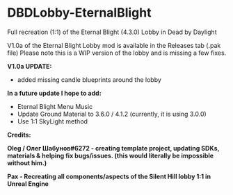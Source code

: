 # DBDLobby-EternalBlight
Full recreation (1:1) of the Eternal Blight (4.3.0) Lobby in Dead by Daylight

V1.0a of the Eternal Blight Lobby mod is available in the Releases tab (.pak file)
Please note this is a WIP version of the lobby and is missing a few fixes.

**V1.0a UPDATE:**

- added missing candle blueprints around the lobby

**In a future update I hope to add:**

- Eternal Blight Menu Music
- Update Ground Material to 3.6.0 / 4.1.2 (currently, it is using 3.0.0)
- Use 1:1 SkyLight method

**Credits:**

**Oleg / Олег Шабунов#6272 - creating template project, updating SDKs, materials & helping fix bugs/issues. (this would literally be impossible without him.)**

**Pax - Recreating all components/aspects of the Silent Hill lobby 1:1 in Unreal Engine**
